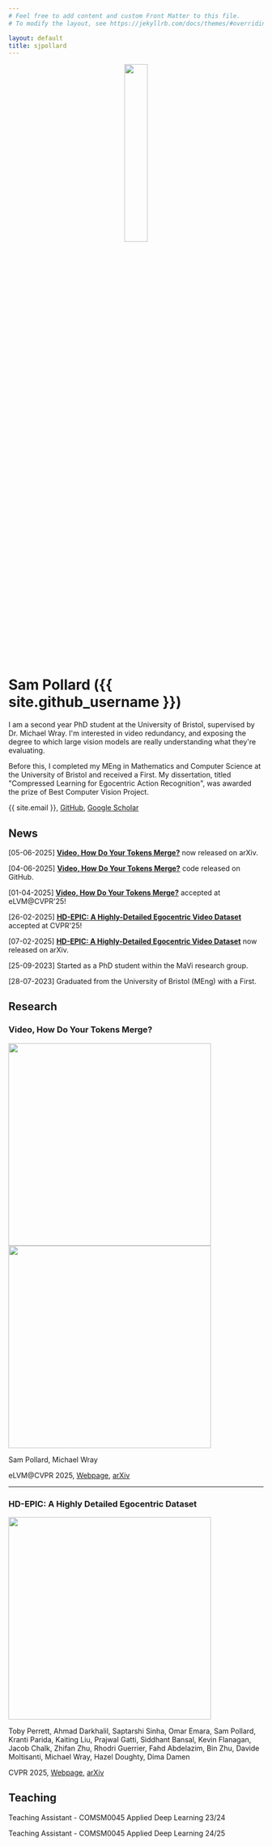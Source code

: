 ```yaml
---
# Feel free to add content and custom Front Matter to this file.
# To modify the layout, see https://jekyllrb.com/docs/themes/#overriding-theme-defaults

layout: default
title: sjpollard
---
```


<p align="center">
<img src="/assets/sjpollard.jpg" width="30%">
</p>

# Sam Pollard ({{ site.github_username }})

I am a second year PhD student at the University of Bristol, supervised by Dr. Michael Wray. I'm interested in video redundancy, and exposing the degree to which large vision models are really understanding what they're evaluating.

Before this, I completed my MEng in Mathematics and Computer Science at the University of Bristol and received a First. My dissertation, titled "Compressed Learning for Egocentric Action Recognition", was awarded the prize of Best Computer Vision Project.

 {{ site.email }}, [GitHub](https://github.com/sjpollard), [Google Scholar](https://scholar.google.com/citations?user=WDylpuwAAAAJ)

## News

[05-06-2025] <b>[Video, How Do Your Tokens Merge?](https://arxiv.org/abs/2506.03885)</b> now released on arXiv.

[04-06-2025] <b>[Video, How Do Your Tokens Merge?](https://github.com/sjpollard/video-how-do-your-tokens-merge)</b> code released on GitHub.

[01-04-2025] <b>[Video, How Do Your Tokens Merge?](https://sjpollard.github.io/video-how-do-your-tokens-merge/)</b> accepted at eLVM@CVPR'25!

[26-02-2025] <b>[HD-EPIC: A Highly-Detailed Egocentric Video Dataset](https://hd-epic.github.io/)</b> accepted at CVPR'25!

[07-02-2025] <b>[HD-EPIC: A Highly-Detailed Egocentric Video Dataset](https://arxiv.org/abs/2502.04144)</b> now released on arXiv.

[25-09-2023] Started as a PhD student within the MaVi research group.

[28-07-2023] Graduated from the University of Bristol (MEng) with a First.


## Research

### Video, How Do Your Tokens Merge?

<img align="center" src="/assets/vhdytm_teaser1.png" width="400">
<img align="center" src="/assets/vhdytm_teaser2.png" width="400">

Sam Pollard, Michael Wray

eLVM@CVPR 2025, [Webpage](https://sjpollard.github.io/video-how-do-your-tokens-merge/), [arXiv](https://arxiv.org/abs/2506.03885)

---

### HD-EPIC: A Highly Detailed Egocentric Dataset

<img align="center" src="/assets/hd_epic_teaser.jpg" width="400">
    
Toby Perrett, Ahmad Darkhalil, Saptarshi Sinha, Omar Emara, Sam Pollard, Kranti Parida, Kaiting Liu, Prajwal Gatti, Siddhant Bansal, Kevin Flanagan, Jacob Chalk, Zhifan Zhu, Rhodri Guerrier, Fahd Abdelazim, Bin Zhu, Davide Moltisanti, Michael Wray, Hazel Doughty, Dima Damen

CVPR 2025, [Webpage](https://hd-epic.github.io/), [arXiv](https://arxiv.org/abs/2502.04144)

## Teaching

Teaching Assistant - COMSM0045 Applied Deep Learning 23/24

Teaching Assistant - COMSM0045 Applied Deep Learning 24/25